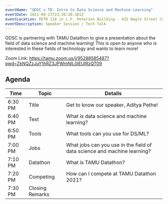 ```yaml
---
eventName: "GDSC x TD: Intro to Data Science and Machine Learning"
eventDate: 2021-09-23T23:30:20.381Z
eventLocation: PETR 118 in L.F. Peterson Building - 435 Nagle Street College Station, 77840
eventDescription: Speaker Session / Tech Talk
---
```

GDSC is partnering with TAMU Datathon to give a presentation about the field of data science and machine learning! This is open to anyone who is interested in these fields of technology and wants to learn more!

Zoom Link: <https://tamu.zoom.us/j/95288585487?pwd=ZkNQZzJuY1hRZ3JPWmNIL0lEUlRzQT09>

## Agenda

| Time    | Topic           | Details |
| ------- | --------------- | ------- |
| 6:30 PM | Title           | Get to know our speaker, Aditya Pethe!
| 6:40 PM | Text            | What is data science and machine learning?
| 6:50 PM | Tools           | What tools can you use for DS/ML?
| 7:00 PM | Jobs            | What jobs can you use in the field of data science and machine learning?
| 7:10 PM | Datathon        | What is TAMU Datathon?
| 7:20 PM | Competing       | How can I compete at TAMU Datathon 2021?
| 7:30 PM | Closing Remarks |